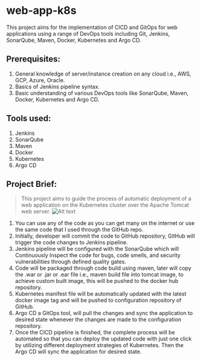 # web-app-k8s
This project aims for the implementation of CICD and GitOps for web applications using a range of DevOps tools including Git, Jenkins, SonarQube, Maven, Docker, Kubernetes and  Argo CD.

## Prerequisites:
1. General knowledge of server/instance creation on any cloud i.e., AWS, GCP, Azure, Oracle.
2. Basics of Jenkins pipeline syntax.
3. Basic understanding of various DevOps tools like SonarQube, Maven, Docker, Kubernetes and Argo CD.

## Tools used:
1. Jenkins
2. SonarQube
3. Maven
4. Docker
5. Kubernetes
6. Argo CD

## Project Brief:
> This project aims to guide the process of automatic deployment of a web application on the Kubernetes cluster over the Apache Tomcat web server.
![Alt text](https://47627754-files.gitbook.io/~/files/v0/b/gitbook-x-prod.appspot.com/o/spaces%2FQ2eA6wdhFG1vJALtBXmC%2Fuploads%2FrN5j1WL1Nvw4FVuPq3NE%2Fimage.png?alt=media&token=5720c50c-a2fa-4ff4-9a2f-a05c34fd01f6)
1. You can use any of the code as you can get many on the internet or use the same code that I used through the GitHub repo.
2. Initially, developer will commit the code to GitHub repository, GitHub will trigger the code changes to Jenkins pipeline.
3. Jenkins pipeline will be configured with the SonarQube which will Continuously Inspect the code for bugs, code smells, and security vulnerabilities through defined quality gates.
4. Code will be packaged through code build using maven, later will copy the .war or .jar or .ear file i.e., maven build file into tomcat image, to achieve custom built image, this will be pushed to the docker hub repository.
5. Kubernetes manifest file will be automatically updated with the latest docker image tag and will be pushed to configuration repository of GitHub.
6. Argo CD a GitOps tool, will pull the changes and sync the application to desired state whenever the changes are made to the configuration repository.
7. Once the CICD pipeline is finished, the complete process will be automated so that you can deploy the updated code with just one click by utilizing different deployment strategies of Kubernetes. Then the Argo CD will sync the application for desired state.
